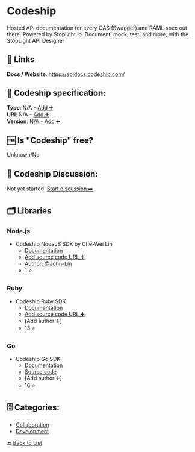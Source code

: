 # Codeship
Hosted API documentation for every OAS (Swagger) and RAML spec out there. Powered by Stoplight.io. Document, mock, test, and more, with the StopLight API Designer

##  🔗 Links
**Docs / Website**: https://apidocs.codeship.com/

## 🧬 Codeship specification:
**Type**: N/A - [Add ➕](https://github.com/apis-list/apis-list/edit/main/apis-list.yaml)  
**URI**: N/A - [Add ➕](https://github.com/apis-list/apis-list/edit/main/apis-list.yaml)  
**Version**: N/A - [Add ➕](https://github.com/apis-list/apis-list/edit/main/apis-list.yaml)

## 🆓 Is "Codeship" free?
Unknown/No  

## 💬 Codeship Discussion:
Not yet started. [Start discussion ➡️](https://github.com/apis-list/apis-list/discussions/new)

## 🗂️ Libraries
### Node.js
- Codeship NodeJS SDK by Che-Wei Lin
    - [Documentation](https://github.com/John-Lin/codeship-api)
    - [Add source code URL ➕]()
    - [Author: @John-Lin](https://github.com/John-Lin)
    - 1 ⭐

### Ruby
- Codeship Ruby SDK
    - [Documentation](https://github.com/codeship/codeship-ruby)
    - [Add source code URL ➕]()
    - [Add author ➕]
    - 13 ⭐

### Go
- Codeship Go SDK
    - [Documentation](https://godoc.org/github.com/codeship/codeship-go)
    - [Source code](https://github.com/codeship/codeship-go)
    - [Add author ➕]
    - 16 ⭐


## 🗄️ Categories:
- [Collaboration](https://github.com/apis-list/apis-list#collaboration-)
- [Development](https://github.com/apis-list/apis-list#development-)

🔙  [Back to List](https://github.com/apis-list/apis-list)
